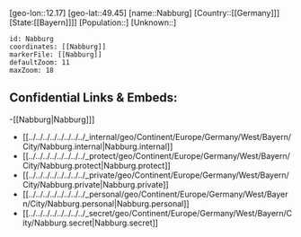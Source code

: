 ﻿---
location: [49.45,12.17]
mapzoom: [7,12] 
mapmarker: city 
type: City
tags:
- geo/City


SpocWebEntityId: 32708
isDeleted: false
confidential: public

---
[geo-lon::12.17]
[geo-lat::49.45]
[name::Nabburg]
[Country::[[Germany]]]
[State:[[Bayern]]]]
[Population::]
[Unknown::]


```leaflet
id: Nabburg
coordinates: [[Nabburg]]
markerFile: [[Nabburg]]
defaultZoom: 11 
maxZoom: 18
```


## Confidential Links & Embeds: 
-[[Nabburg|Nabburg]]] 
- [[../../../../../../../../_internal/geo/Continent/Europe/Germany/West/Bayern/City/Nabburg.internal|Nabburg.internal]] 
- [[../../../../../../../../_protect/geo/Continent/Europe/Germany/West/Bayern/City/Nabburg.protect|Nabburg.protect]] 
- [[../../../../../../../../_private/geo/Continent/Europe/Germany/West/Bayern/City/Nabburg.private|Nabburg.private]] 
- [[../../../../../../../../_personal/geo/Continent/Europe/Germany/West/Bayern/City/Nabburg.personal|Nabburg.personal]] 
- [[../../../../../../../../_secret/geo/Continent/Europe/Germany/West/Bayern/City/Nabburg.secret|Nabburg.secret]] 
